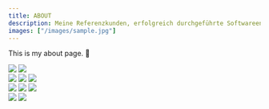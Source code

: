 ```yaml
---
title: ABOUT
description: Meine Referenzkunden, erfolgreich durchgeführte Softwareentwicklungs projekte
images: ["/images/sample.jpg"]
---
```



This is my about page. :wave:
<div class="reference-container">
    <img src="/images/referenzen/rewe_digital_logo.jpg">
    <img src="/images/referenzen/eon_logo.jpg">
</div>
 
<div class="reference-container">
    <img src="/images/referenzen/hrs_logo.png">        
    <img src="/images/referenzen/bayer_logo.jpg">
    <img src="/images/referenzen/vodafone_logo.png">
</div>
<div class="reference-container">
    <img src="/images/referenzen/pkw_de_logo.png">
    <img src="/images/referenzen/acentic_logo.jpg">
    <img src="/images/referenzen/schlankr_logo.png">
</div>
                                        
<div class="reference-container">
    <img src="/images/referenzen/contentteam_logo.jpg">
    <img src="/images/referenzen/imageloop_logo.jpg">
</div>
                                        
                                        
                                        
                                        
                                        
